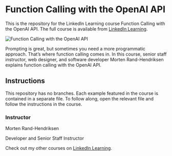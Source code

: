 # Function Calling with the OpenAI API
This is the repository for the LinkedIn Learning course Function Calling with the OpenAI API. The full course is available from [LinkedIn Learning][lil-course-url].

![Function Calling with the OpenAI API][lil-thumbnail-url] 

Prompting is great, but sometimes you need a more programmatic approach. That’s where function calling comes in. In this course, senior staff instructor, web designer, and software developer Morten Rand-Hendriksen explains function calling with the OpenAI API.

## Instructions
This repository has no branches. Each example featured in the course is contained in a separate file. To follow along, open the relevant file and follow the instructions in the course.

### Instructor

Morten Rand-Hendriksen 
                            
Developer and Senior Staff Instructor

                            

Check out my other courses on [LinkedIn Learning](https://www.linkedin.com/learning/instructors/morten-rand-hendriksen).

[lil-course-url]: https://www.linkedin.com/learning/function-calling-with-the-openai-api?dApp=59033956&leis=LAA
[lil-thumbnail-url]: https://media.licdn.com/dms/image/D560DAQHFJ_NsHrFR1g/learning-public-crop_675_1200/0/1692400120285?e=2147483647&v=beta&t=ljBun-CD2xGHP4uCmH5wVHqgZo7VZ2PWDE009ptd5S4
